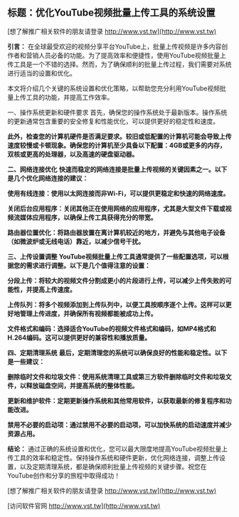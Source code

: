 ## **标题：优化YouTube视频批量上传工具的系统设置**

[想了解推广相关软件的朋友请登录 http://www.vst.tw](http://www.vst.tw)

**引言：**
在全球最受欢迎的视频分享平台YouTube上，批量上传视频是许多内容创作者和营销人员必备的功能。为了提高效率和便捷性，使用YouTube视频批量上传工具是一个不错的选择。然而，为了确保顺利的批量上传过程，我们需要对系统进行适当的设置和优化。

本文将介绍几个关键的系统设置和优化策略，以帮助您充分利用YouTube视频批量上传工具的功能，并提高工作效率。

一、操作系统更新和硬件要求
首先，确保您的操作系统处于最新版本。操作系统的更新通常包含重要的安全修复和性能优化，可以提供更好的稳定性和速度。

**此外，检查您的计算机硬件是否满足要求。较旧或低配置的计算机可能会导致上传速度较慢或卡顿现象。确保您的计算机至少具备以下配置：4GB或更多的内存，双核或更高的处理器，以及高速的硬盘驱动器。**

**二、网络连接优化**
**快速而稳定的网络连接是批量上传视频的关键因素之一。以下是几个优化网络连接的建议：**

**使用有线连接：使用以太网连接而非Wi-Fi，可以提供更稳定和快速的网络速度。**

**关闭后台应用程序：关闭其他正在使用网络的应用程序，尤其是大型文件下载或视频流媒体应用程序，以确保上传工具获得充分的带宽。**

**路由器位置优化：将路由器放置在离计算机较近的地方，并避免与其他电子设备（如微波炉或无线电话）靠近，以减少信号干扰。**

**三、上传设置调整**
**YouTube视频批量上传工具通常提供了一些配置选项，可以根据您的需求进行调整。以下是几个值得注意的设置：**

**分段上传：将较大的视频文件分割成更小的片段进行上传，可以减少上传失败的可能性，并提高上传速度。**

**上传队列：将多个视频添加到上传队列中，以便工具按顺序逐个上传。这样可以更好地管理上传进度，并确保所有视频都能被成功上传。**

**文件格式和编码：选择适合YouTube的视频文件格式和编码，如MP4格式和H.264编码。这可以提供更好的兼容性和播放质量。**

**四、定期清理系统**
**最后，定期清理您的系统可以确保良好的性能和稳定性。以下是一些建议：**

**删除临时文件和垃圾文件：使用系统清理工具或第三方软件删除临时文件和垃圾文件，以释放磁盘空间，并提高系统的整体性能。**

**更新和维护软件：定期更新操作系统和其他常用软件，以获取最新的修复程序和功能改进。**

**禁用不必要的启动项：通过禁用不必要的启动项，可以加快系统的启动速度并减少资源占用。**

**结论：**
通过正确的系统设置和优化，您可以最大限度地提高YouTube视频批量上传工具的效率和稳定性。保持操作系统和硬件更新，优化网络连接，调整上传设置，以及定期清理系统，都是确保顺利批量上传视频的关键步骤。祝您在YouTube创作和分享的旅程中取得成功！

[想了解推广相关软件的朋友请登录 http://www.vst.tw](http://www.vst.tw)


[访问软件官网 http://www.vst.tw](http://www.vst.tw)
